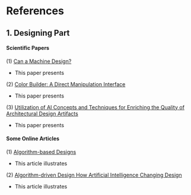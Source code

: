 # References

## 1. Designing Part

#### Scientific Papers
(1) [Can a Machine Design?](Designing%20Part/Can%20a%20Machine%20Design.pdf)

- This paper presents 

(2) [Color Builder: A Direct Manipulation Interface](Designing%20Part/Color%20Builder%20A%20Direct%20Manipulation%20Interface.pdf)

- This paper presents

(3) [Utilization of AI Concepts and Techniques for Enriching the Quality of Architectural Design Artifacts](Designing%20Part/Utilization%20of%20AI%20Concepts%20and%20Techniques%20for%20Enriching%20the%20Quality%20of%20Architectural%20Design%20Artifacts.pdf)

- This paper presents 


#### Some Online Articles

(1) [Algorithm-based Designs](https://www.designmantic.com/blog/algorithm-based-designs/)
- This article illustrates

(2) [Algorithm-driven Design How Artificial Intelligence Changing Design](https://www.smashingmagazine.com/2017/01/algorithm-driven-design-how-artificial-intelligence-changing-design/)
    
- This article illustrates
    


